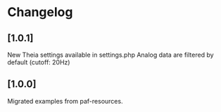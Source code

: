 # Changelog

## [1.0.1]
New Theia settings available in settings.php
Analog data are filtered by default (cutoff: 20Hz)

## [1.0.0]

Migrated examples from paf-resources.
